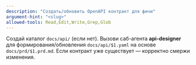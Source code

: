 ```yaml
---
description: "Создать/обновить OpenAPI контракт для фичи"
argument-hint: "<slug>"
allowed-tools: Read,Edit,Write,Grep,Glob
---
```

Создай каталог `docs/api/` (если нет). Вызови саб-агента **api-designer** для формирования/обновления `docs/api/$1.yaml` на основе `docs/prd/$1.prd.md`.
Если контракт уже существует — корректно смержи изменения.
